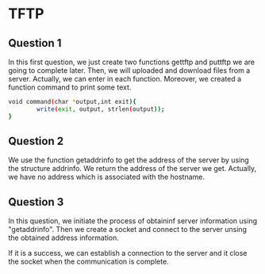 # TFTP


## Question 1

In this first question, we just create two functions gettftp and puttftp we are going to complete later.
Then, we will uploaded and download files from a server.
Actually, we can enter in each function.
Moreover, we created a function command to print some text.

```bash
void command(char *output,int exit){
        write(exit, output, strlen(output));
}
```


## Question 2

We use the function getaddrinfo to get the address of the server by using
the structure addrinfo.
We return the address of the server we get.
Actually, we have no address which is associated with the hostname.


## Question 3

In this question, we initiate the process of obtaininf server information using "getaddrinfo".
Then we create a socket and connect to the server unsing the obtained address information.

If it is a success, we can establish a connection to the server and it close the socket when the communication is complete.




